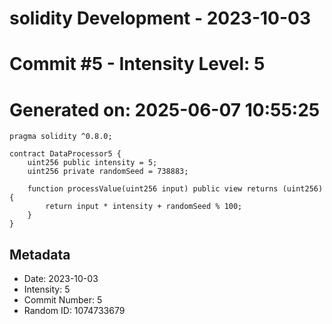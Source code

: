 ﻿# solidity Development - 2023-10-03
# Commit #5 - Intensity Level: 5
# Generated on: 2025-06-07 10:55:25
```solidity
pragma solidity ^0.8.0;

contract DataProcessor5 {
    uint256 public intensity = 5;
    uint256 private randomSeed = 738883;

    function processValue(uint256 input) public view returns (uint256) {
        return input * intensity + randomSeed % 100;
    }
}
```
## Metadata
- Date: 2023-10-03
- Intensity: 5
- Commit Number: 5
- Random ID: 1074733679
